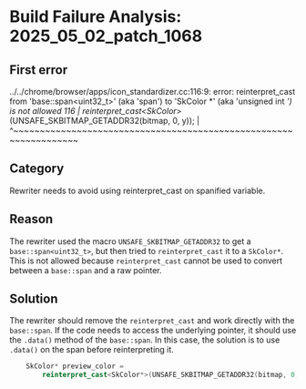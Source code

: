 # Build Failure Analysis: 2025_05_02_patch_1068

## First error

../../chrome/browser/apps/icon_standardizer.cc:116:9: error: reinterpret_cast from 'base::span<uint32_t>' (aka 'span<unsigned int>') to 'SkColor *' (aka 'unsigned int *') is not allowed
  116 |         reinterpret_cast<SkColor*>(UNSAFE_SKBITMAP_GETADDR32(bitmap, 0, y));
      |         ^~~~~~~~~~~~~~~~~~~~~~~~~~~~~~~~~~~~~~~~~~~~~~~~~~~~~~~~~~~~~~~~~~~

## Category
Rewriter needs to avoid using reinterpret_cast on spanified variable.

## Reason
The rewriter used the macro `UNSAFE_SKBITMAP_GETADDR32` to get a `base::span<uint32_t>`, but then tried to `reinterpret_cast` it to a `SkColor*`. This is not allowed because `reinterpret_cast` cannot be used to convert between a `base::span` and a raw pointer.

## Solution
The rewriter should remove the `reinterpret_cast` and work directly with the `base::span`. If the code needs to access the underlying pointer, it should use the `.data()` method of the `base::span`.
In this case, the solution is to use `.data()` on the span before reinterpreting it.
```c++
    SkColor* preview_color =
        reinterpret_cast<SkColor*>(UNSAFE_SKBITMAP_GETADDR32(bitmap, 0, y).data());